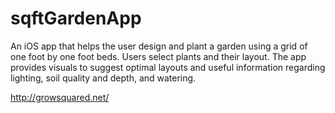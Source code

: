 # sqftGardenApp

An iOS app that helps the user design and plant a garden using a grid of one foot by one foot beds.
Users select plants and their layout. The app provides visuals to suggest optimal layouts and useful information regarding lighting, soil quality and depth, and watering.

http://growsquared.net/
